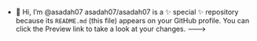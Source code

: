 - 👋 Hi, I’m @asadah07
asadah07/asadah07 is a ✨ special ✨ repository because its `README.md` (this file) appears on your GitHub profile.
You can click the Preview link to take a look at your changes.
--->
